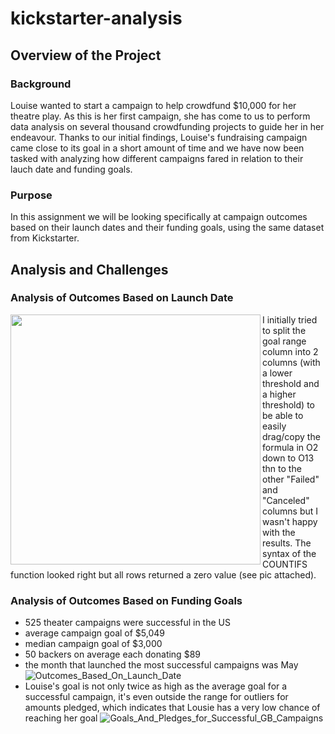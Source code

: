 # kickstarter-analysis

## Overview of the Project

### Background
Louise wanted to start a campaign to help crowdfund $10,000 for her theatre play. As this is her first campaign, she has come to us to perform data analysis on several thousand crowdfunding projects to guide her in her endeavour. Thanks to our initial findings, Louise's fundraising campaign came close to its goal in a short amount of time and we have now been tasked with analyzing how different campaigns fared in relation to their lauch date and funding goals.

### Purpose
In this assignment we will be looking specifically at campaign outcomes based on their launch dates and their funding goals, using the same dataset from Kickstarter.

## Analysis and Challenges

### Analysis of Outcomes Based on Launch Date
<img align="left" src="https://github.com/jdutronc/kickstarter-analysis/blob/main/Resources/2_Goal_Columns.png" width="400">
I initially tried to split the goal range column into 2 columns (with a lower threshold and a higher threshold) to be able to easily drag/copy the formula in O2 down to O13 thn to the other "Failed" and "Canceled" columns but I wasn't happy with the results. The syntax of the COUNTIFS function looked right but all rows returned a zero value (see pic attached).

### Analysis of Outcomes Based on Funding Goals




- 525 theater campaigns were successful in the US
- average campaign goal of $5,049
- median campaign goal of $3,000
- 50 backers on average each donating $89
- the month that launched the most successful campaigns was May
![Outcomes_Based_On_Launch_Date](C:/Desktop/BootCamp/Module_1/Crowdfunding_Analysis/Outcomes_Based_On_Launch_Date.png)
- Louise's goal is not only twice as high as the average goal for a successful campaign, it's even outside the range for outliers for amounts pledged, which indicates that Lousie has a very low chance of reaching her goal
![Goals_And_Pledges_for_Successful_GB_Campaigns](C:/Desktop/BootCamp/Module_1/Crowdfunding_Analysis/Goals_And_Pledges_for_Successful_GB_Campaigns.png)
